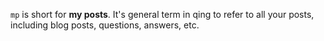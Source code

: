`mp` is short for **my posts**. It's general term in qing to refer to all your posts, including blog posts, questions, answers, etc.
